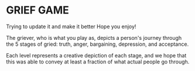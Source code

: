 # GRIEF GAME

Trying to update it and make it better
Hope you enjoy!

The griever, who is what you play as, depicts a person's journey through the 5 stages of gried: truth, anger, bargaining, depression, and acceptance.

Each level represents a creative depiction of each stage, and we hope that this was able to convey at least a fraction of what actual people go through.

